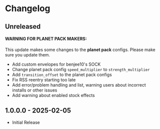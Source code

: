 # Changelog

## Unreleased

#### WARNING FOR PLANET PACK MAKERS:
This update makes some changes to the **planet pack** configs. Please make sure you update them.

* Add custom envelopes for benjee10's SOCK
* Change planet pack config `speed_multiplier` to `strength_multiplier`
* Add `transition_offset` to the planet pack configs
* Fix RSS reentry starting too late
* Add error/problem handling and list, warning users about incorrect installs or other issues
* Add warning about enabled stock effects

## 1.0.0.0 - 2025-02-05

* Initial Release